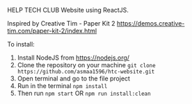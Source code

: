 HELP TECH CLUB Website using ReactJS.

Inspired by Creative Tim - Paper Kit 2 
https://demos.creative-tim.com/paper-kit-2/index.html

To install:
1. Install NodeJS from https://nodejs.org/
2. Clone the repository on your machine 
    `git clone https://github.com/asmaa1596/htc-website.git`
3. Open terminal and go to the file project
4. Run in the terminal
    `npm install`
5. Then run
    `npm start` OR `npm run install:clean`



